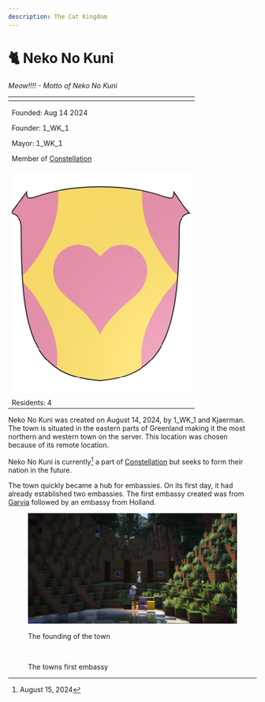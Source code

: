 ```yaml
---
description: The Cat Kingdom
---
```


# 🐈 Neko No Kuni

_Meow!!!! - Motto of Neko No Kuni_

<table data-view="cards"><thead><tr><th></th></tr></thead><tbody><tr><td><p>Founded: Aug 14  2024</p><p>Founder: 1_WK_1</p><p>Mayor: 1_WK_1</p><p>Member of <a href="../../nations/present-nations/constellation.md">Constellation</a> </p></td></tr><tr><td><img src="../../../../.gitbook/assets/Neko_No_Kuni.png" alt=""></td></tr><tr><td>Residents: 4</td></tr></tbody></table>

Neko No Kuni was created on August 14, 2024, by 1\_WK\_1 and Kjaerman. The town is situated in the eastern parts of Greenland making it the most northern and western town on the server. This location was chosen because of its remote location.

Neko No Kuni is currently[^1] a part of [Constellation](../../nations/present-nations/constellation.md) but seeks to form their nation in the future.

The town quickly became a hub for embassies. On its first day, it had already established two embassies. The first embassy created was from [Garvia](../finland-region/province-of-garvia/garvia/) followed by an embassy from Holland.

<figure><img src="../../../../.gitbook/assets/2024-08-14_17.15.14.png" alt=""><figcaption><p>The founding of the town</p></figcaption></figure>

<figure><img src="../../../../.gitbook/assets/2024-08-15_18.51.12.png" alt=""><figcaption><p>The towns first embassy</p></figcaption></figure>

[^1]: August 15, 2024
